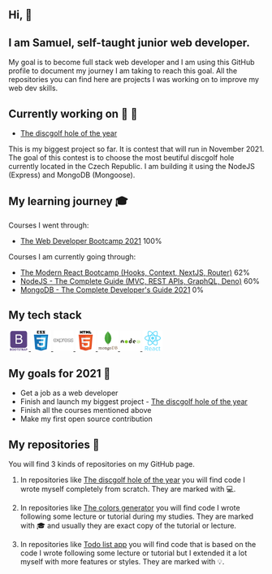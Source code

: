 ## Hi, 👋

## I am Samuel, self-taught junior web developer.

My goal is to become full stack web developer and I am using this GitHub profile to document my journey I am taking to reach this goal. All the repositories you can find here are projects I was working on to improve my web dev skills.

## Currently working on :wrench: :hammer:

- [The discgolf hole of the year](https://github.com/samueldusek/hole-of-the-year)

This is my biggest project so far. It is contest that will run in November 2021. The goal of this contest is to choose the most beutiful discgolf hole currently located in the Czech Republic. I am building it using the NodeJS (Express) and MongoDB (Mongoose).

## My learning journey :mortar_board:

Courses I went through:

- [The Web Developer Bootcamp 2021](https://www.udemy.com/share/101W9CAEYZeVhUQn8B/) 100%

Courses I am currently going through:

- [The Modern React Bootcamp (Hooks, Context, NextJS, Router)](https://www.udemy.com/share/101WbGAEYZeVhUQn8B/) 62%
- [NodeJS - The Complete Guide (MVC, REST APIs, GraphQL, Deno)](https://www.udemy.com/share/1013hoAEYZeVhUQn8B) 60%
- [MongoDB - The Complete Developer's Guide 2021](https://www.udemy.com/share/101WAW2@Pm1KbF5YQlMIdEVCO0hn/) 0%

## My tech stack

<p align="left"> <a href="https://getbootstrap.com" target="_blank"> <img src="https://raw.githubusercontent.com/devicons/devicon/master/icons/bootstrap/bootstrap-plain-wordmark.svg" alt="bootstrap" width="40" height="40"/> </a> <a href="https://www.w3schools.com/css/" target="_blank"> <img src="https://raw.githubusercontent.com/devicons/devicon/master/icons/css3/css3-original-wordmark.svg" alt="css3" width="40" height="40"/> </a> <a href="https://expressjs.com" target="_blank"> <img src="https://raw.githubusercontent.com/devicons/devicon/master/icons/express/express-original-wordmark.svg" alt="express" width="40" height="40"/> </a> <a href="https://www.w3.org/html/" target="_blank"> <img src="https://raw.githubusercontent.com/devicons/devicon/master/icons/html5/html5-original-wordmark.svg" alt="html5" width="40" height="40"/> </a> <a href="https://www.mongodb.com/" target="_blank"> <img src="https://raw.githubusercontent.com/devicons/devicon/master/icons/mongodb/mongodb-original-wordmark.svg" alt="mongodb" width="40" height="40"/> </a> <a href="https://nodejs.org" target="_blank"> <img src="https://raw.githubusercontent.com/devicons/devicon/master/icons/nodejs/nodejs-original-wordmark.svg" alt="nodejs" width="40" height="40"/> </a> <a href="https://reactjs.org/" target="_blank"> <img src="https://raw.githubusercontent.com/devicons/devicon/master/icons/react/react-original-wordmark.svg" alt="react" width="40" height="40"/> </a> </p>

## My goals for 2021 :dart:

- Get a job as a web developer
- Finish and launch my biggest project - [The discgolf hole of the year](https://github.com/samueldusek/hole-of-the-year)
- Finish all the courses mentioned above
- Make my first open source contribution

## My repositories :open_file_folder:

You will find 3 kinds of repositories on my GitHub page.

1. In repositories like [The discgolf hole of the year](https://github.com/samueldusek/hole-of-the-year) you will find code I wrote myself completely from scratch. They are marked with :computer:.

2. In repositories like [The colors generator](https://github.com/samueldusek/colors-generator-react-app) you will find code I wrote following some lecture or tutorial during my studies. They are marked with :mortar_board: and usually they are exact copy of the tutorial or lecture.

3. In repositories like [Todo list app](https://github.com/samueldusek/simple-todo-list-app) you will find code that is based on the code I wrote following some lecture or tutorial but I extended it a lot myself with more features or styles. They are marked with :bulb:.
